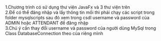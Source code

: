 1.Chương trình có sử dụng thư viện JavaFx và 3 thư viện trên\
2.Để có thể đăng nhập và lấy thông tin mồi thì phải chạy các script trong folder mysqlscripts sau đó xem trong csdl username và password của ADMIN hoặc ATTENDANT để đăng nhập\
3.Chú ý cần thay đổi username và password của người dùng MySql trong Class DatabaseConnection theo của riêng mình 
